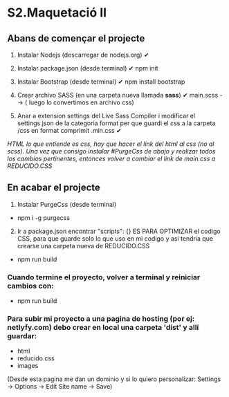 # S2.Maquetació II

## Abans de començar el projecte
1. Instalar Nodejs (descarregar de nodejs.org) ✔

2. Instalar package.json (desde terminal) ✔
npm init

3. Instalar Bootstrap (desde terminal) ✔
npm install bootstrap

4. Crear archivo SASS (en una carpeta nueva llamada **sass**) ✔
main.scss --> ( luego lo convertimos en archivo css)

5. Anar a extension settings del Live Sass Compiler i modificar el settings.json de la categoria format per que guardi el css a la carpeta /css en format comprimit .min.css ✔

*HTML lo que entiende es css, hay que hacer el link del html al css (no al scss). Una vez que consigo instalar #PurgeCss de abajo y realizar todos los cambios pertinentes, entonces volver a cambiar el link de main.css a REDUCIDO.CSS*

## En acabar el projecte
1. Instalar PurgeCss (desde terminal)
  - npm i -g purgecss

2. Ir a package.json encontrar "scripts": {} ES PARA OPTIMIZAR el codigo CSS, para que guarde solo lo que uso en mi codigo y asi tendria que crearse una carpeta nueva de REDUCIDO.CSS
  - npm run build

### Cuando termine el proyecto, volver a terminal y reiniciar cambios con:
  - npm run build

### Para subir mi proyecto a una pagina de hosting (por ej: netlyfy.com) debo crear en local una carpeta 'dist' y allí guardar:
  - html
  - reducido.css
  - images

(Desde esta pagina me dan un dominio y si lo quiero personalizar: Settings -> Options -> Edit Site name -> Save)